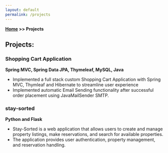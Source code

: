 ```yaml
---
layout: default
permalink: /projects
---
```

**[Home](/) >> Projects**

## Projects:

<div class="card">
  <h3>Shopping Cart Application</h3>
  <p><b> Spring MVC, Spring Data JPA, Thymeleaf, MySQL, Java</b></p>
  <ul>
    <li>Implemented a full stack custom Shopping Cart Application with Spring MVC, Thymleaf and Hibernate to streamline
user experience</li>
    <li>Implemented automatic Email Sending functionality after successful order placement using JavaMailSender SMTP.</li>
  </ul>
  </div>

<div class="card">
  <h3>stay-sorted</h3>
  <p><b>Python and Flask</b></p>
  <ul>
    <li>Stay-Sorted is a web application that allows users to create and manage property listings, make reservations, and search for available properties.</li>
    <li>The application provides user authentication, property management, and reservation handling.</li>
  </ul>
</div>